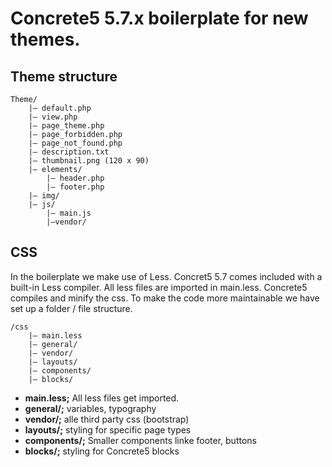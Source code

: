 # Concrete5 5.7.x boilerplate for new themes.
 

## Theme structure
```
Theme/
	|— default.php
	|— view.php
	|— page_theme.php
	|— page_forbidden.php
	|— page_not_found.php
	|— description.txt
	|— thumbnail.png (120 x 90)
	|— elements/
		|— header.php
		|— footer.php
	|— img/
	|— js/
		|— main.js
		|—vendor/
```
## CSS
In the boilerplate we make use of Less. Concret5 5.7 comes included with a built-in Less compiler. All less files are imported in main.less. Concrete5 compiles and minify the css. To make the code more maintainable we have set up a folder / file structure.
```
/css
	|— main.less 
	|— general/ 
	|— vendor/
	|— layouts/
	|— components/
	|— blocks/
```


- **main.less;** All less files get imported. 
- **general/;** variables, typography
- **vendor/;** alle third party css (bootstrap)
- **layouts/;** styling for specific page types
- **components/;** Smaller components linke footer, buttons
- **blocks/;** styling for Concrete5 blocks


